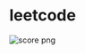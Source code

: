 # leetcode
![score png](https://github.com/kangbee2/leetcode/assets/173268843/d0613937-90dd-42e6-bc01-d437094906b8)
